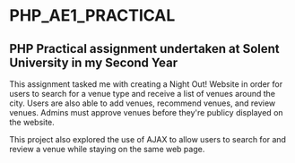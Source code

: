 # PHP_AE1_PRACTICAL
PHP Practical assignment undertaken at Solent University in my Second Year
------------------------------------

This assignment tasked me with creating a Night Out! Website in order for users to search for a venue type and receive a list
of venues around the city. Users are also able to add venues, recommend venues, and review venues. Admins must approve venues
before they're publicy displayed on the website.

This project also explored the use of AJAX to allow users to search for and review a venue while staying on the same web page.
